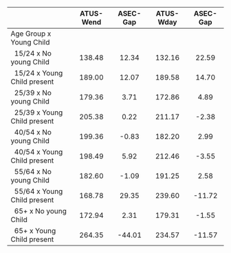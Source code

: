 
|                      |    ATUS-Wend |     ASEC-Gap |    ATUS-Wday |     ASEC-Gap |
| -------------------- | :----------: | :----------: | :----------: | :----------: |
| Age Group x Young Child |              |              |              |              |
| &nbsp;&nbsp;15/24 x No young Child |       138.48 |        12.34 |       132.16 |        22.59 |
| &nbsp;&nbsp;15/24 x Young Child present |       189.00 |        12.07 |       189.58 |        14.70 |
| &nbsp;&nbsp;25/39 x No young Child |       179.36 |         3.71 |       172.86 |         4.89 |
| &nbsp;&nbsp;25/39 x Young Child present |       205.38 |         0.22 |       211.17 |        -2.38 |
| &nbsp;&nbsp;40/54 x No young Child |       199.36 |        -0.83 |       182.20 |         2.99 |
| &nbsp;&nbsp;40/54 x Young Child present |       198.49 |         5.92 |       212.46 |        -3.55 |
| &nbsp;&nbsp;55/64 x No young Child |       182.60 |        -1.09 |       191.25 |         2.58 |
| &nbsp;&nbsp;55/64 x Young Child present |       168.78 |        29.35 |       239.60 |       -11.72 |
| &nbsp;&nbsp;65+ x No young Child |       172.94 |         2.31 |       179.31 |        -1.55 |
| &nbsp;&nbsp;65+ x Young Child present |       264.35 |       -44.01 |       234.57 |       -11.57 |

